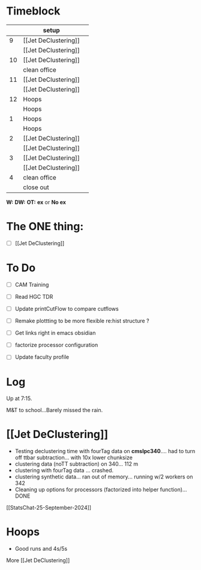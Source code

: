 # Timeblock

|     | setup                |     |
| --- | -------------------- | --- |
| 9   | [[Jet DeClustering]] |     |
|     | [[Jet DeClustering]] |     |
| 10  | [[Jet DeClustering]] |     |
|     | clean office         |     |
| 11  | [[Jet DeClustering]] |     |
|     | [[Jet DeClustering]] |     |
| 12  | Hoops                |     |
|     | Hoops                |     |
| 1   | Hoops                |     |
|     | Hoops                |     |
| 2   | [[Jet DeClustering]] |     |
|     | [[Jet DeClustering]] |     |
| 3   | [[Jet DeClustering]] |     |
|     | [[Jet DeClustering]] |     |
| 4   | clean office         |     |
|     | close out            |     |

**W:**
**DW:**
**OT:**
**ex** or **No ex**

# The ONE thing: 
- [ ] [[Jet DeClustering]]


# To Do
- [ ] CAM Training
- [ ] Read HGC TDR
- [ ] Update printCutFlow to compare cutflows
- [ ]  Remake plottting to be more flexible re:hist structure ? 
- [ ] Get links right in emacs obsidian
- [ ] factorize processor configuration
- [ ] Update faculty profile


# Log

Up at 7:15. 

M&T to school...Barely missed the rain.

# [[Jet DeClustering]]
-  Testing declustering time with fourTag data on **cmslpc340**.... had to turn off ttbar subtraction... with 10x lower chunksize
- clustering data (noTT subtraction) on 340... 112 m
- clustering with fourTag data ... crashed.
- clustering synthetic data... ran out of memory... running w/2 workers on 342
- Cleaning up options for processors (factorized into helper function)... DONE


[[StatsChat-25-September-2024]]

# Hoops
- Good runs and 4s/5s

More [[Jet DeClustering]]